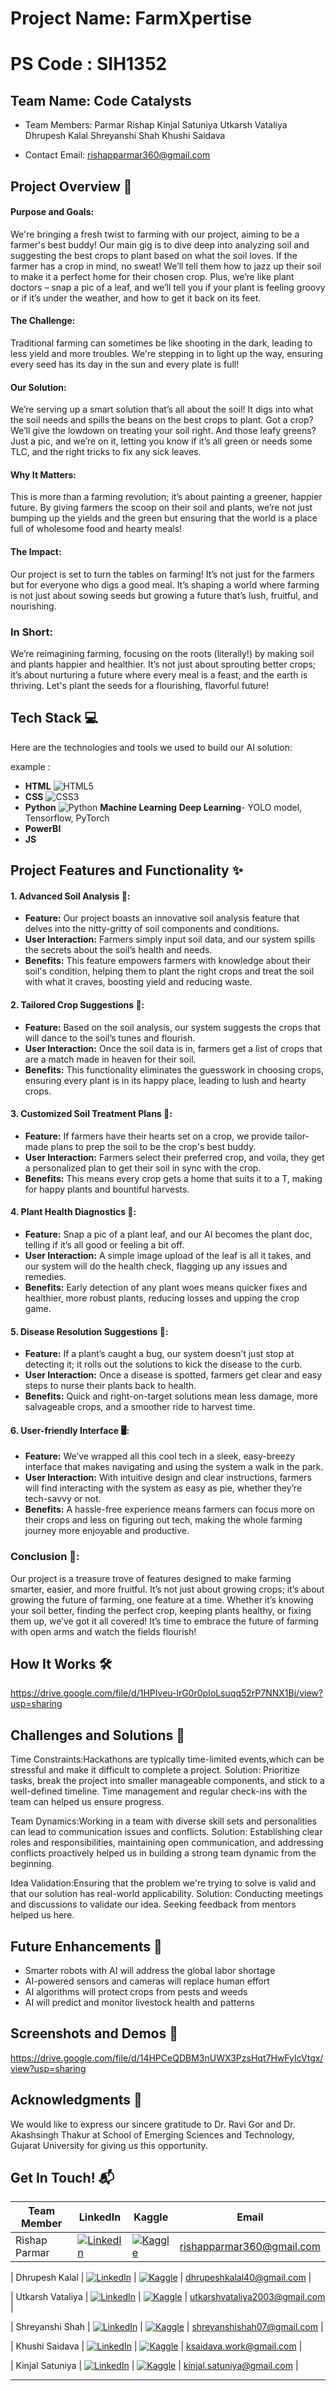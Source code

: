 # Project Name: FarmXpertise
# PS Code : SIH1352
## Team Name: Code Catalysts
- Team Members: Parmar Rishap
                Kinjal Satuniya
                Utkarsh Vataliya
                Dhrupesh Kalal
                Shreyanshi Shah
                Khushi Saidava

- Contact Email: rishapparmar360@gmail.com


## Project Overview 🚀


#### **Purpose and Goals:**
We're bringing a fresh twist to farming with our project, aiming to be a farmer's best buddy! Our main gig is to dive deep into analyzing soil and suggesting the best crops to plant based on what the soil loves. If the farmer has a crop in mind, no sweat! We’ll tell them how to jazz up their soil to make it a perfect home for their chosen crop. Plus, we’re like plant doctors – snap a pic of a leaf, and we’ll tell you if your plant is feeling groovy or if it’s under the weather, and how to get it back on its feet.

#### **The Challenge:**
Traditional farming can sometimes be like shooting in the dark, leading to less yield and more troubles. We're stepping in to light up the way, ensuring every seed has its day in the sun and every plate is full!

#### **Our Solution:**
We’re serving up a smart solution that’s all about the soil! It digs into what the soil needs and spills the beans on the best crops to plant. Got a crop? We’ll give the lowdown on treating your soil right. And those leafy greens? Just a pic, and we’re on it, letting you know if it’s all green or needs some TLC, and the right tricks to fix any sick leaves.

#### **Why It Matters:**
This is more than a farming revolution; it’s about painting a greener, happier future. By giving farmers the scoop on their soil and plants, we’re not just bumping up the yields and the green but ensuring that the world is a place full of wholesome food and hearty meals!

#### **The Impact:**
Our project is set to turn the tables on farming! It’s not just for the farmers but for everyone who digs a good meal. It’s shaping a world where farming is not just about sowing seeds but growing a future that’s lush, fruitful, and nourishing.

### **In Short:**
We’re reimagining farming, focusing on the roots (literally!) by making soil and plants happier and healthier. It’s not just about sprouting better crops; it’s about nurturing a future where every meal is a feast, and the earth is thriving. Let's plant the seeds for a flourishing, flavorful future!
## Tech Stack 💻

Here are the technologies and tools we used to build our AI solution:

example :

* **HTML** <img src="https://img.shields.io/badge/HTML5-E34F2C?style=for-the-badge&logo=html5" alt="HTML5">
* **CSS** <img src="https://img.shields.io/badge/CSS3-1572B6?style=for-the-badge&logo=css3" alt="CSS3">
* **Python** <img src="https://img.shields.io/badge/Python-3776AB?style=for-the-badge&logo=python" alt="Python">
      **Machine Learning**
      **Deep Learning**- YOLO model, Tensorflow, PyTorch
* **PowerBI**
* **JS**



## Project Features and Functionality ✨

#### **1. Advanced Soil Analysis 🌱:**
   - **Feature:** Our project boasts an innovative soil analysis feature that delves into the nitty-gritty of soil components and conditions.
   - **User Interaction:** Farmers simply input soil data, and our system spills the secrets about the soil’s health and needs.
   - **Benefits:** This feature empowers farmers with knowledge about their soil's condition, helping them to plant the right crops and treat the soil with what it craves, boosting yield and reducing waste.

#### **2. Tailored Crop Suggestions 🌾:**
   - **Feature:** Based on the soil analysis, our system suggests the crops that will dance to the soil’s tunes and flourish.
   - **User Interaction:** Once the soil data is in, farmers get a list of crops that are a match made in heaven for their soil.
   - **Benefits:** This functionality eliminates the guesswork in choosing crops, ensuring every plant is in its happy place, leading to lush and hearty crops.

#### **3. Customized Soil Treatment Plans 🌿:**
   - **Feature:** If farmers have their hearts set on a crop, we provide tailor-made plans to prep the soil to be the crop's best buddy.
   - **User Interaction:** Farmers select their preferred crop, and voila, they get a personalized plan to get their soil in sync with the crop.
   - **Benefits:** This means every crop gets a home that suits it to a T, making for happy plants and bountiful harvests.

#### **4. Plant Health Diagnostics 🍃:**
   - **Feature:** Snap a pic of a plant leaf, and our AI becomes the plant doc, telling if it’s all good or feeling a bit off.
   - **User Interaction:** A simple image upload of the leaf is all it takes, and our system will do the health check, flagging up any issues and remedies.
   - **Benefits:** Early detection of any plant woes means quicker fixes and healthier, more robust plants, reducing losses and upping the crop game.

#### **5. Disease Resolution Suggestions 🌺:**
   - **Feature:** If a plant’s caught a bug, our system doesn’t just stop at detecting it; it rolls out the solutions to kick the disease to the curb.
   - **User Interaction:** Once a disease is spotted, farmers get clear and easy steps to nurse their plants back to health.
   - **Benefits:** Quick and right-on-target solutions mean less damage, more salvageable crops, and a smoother ride to harvest time.

#### **6. User-friendly Interface 🖥️:**
   - **Feature:** We’ve wrapped all this cool tech in a sleek, easy-breezy interface that makes navigating and using the system a walk in the park.
   - **User Interaction:** With intuitive design and clear instructions, farmers will find interacting with the system as easy as pie, whether they’re tech-savvy or not.
   - **Benefits:** A hassle-free experience means farmers can focus more on their crops and less on figuring out tech, making the whole farming journey more enjoyable and productive.

### **Conclusion 🌟:**
Our project is a treasure trove of features designed to make farming smarter, easier, and more fruitful. It’s not just about growing crops; it’s about growing the future of farming, one feature at a time. Whether it’s knowing your soil better, finding the perfect crop, keeping plants healthy, or fixing them up, we’ve got it all covered! It’s time to embrace the future of farming with open arms and watch the fields flourish!

## How It Works 🛠️
https://drive.google.com/file/d/1HPIveu-lrG0r0pIoLsuqq52rP7NNX1Bj/view?usp=sharing

## Challenges and Solutions 🧠
Time Constraints:Hackathons are typically time-limited events,which can be stressful and make it difficult to complete a project.
Solution: Prioritize tasks, break the project into smaller manageable components, and stick to a well-defined timeline. Time management and regular check-ins with the team can helped us ensure progress.

Team Dynamics:Working in a team with diverse skill sets and personalities can lead to communication issues and conflicts.
Solution: Establishing clear roles and responsibilities, maintaining open communication, and addressing conflicts proactively helped us in building a strong team dynamic from the beginning.

Idea Validation:Ensuring that the problem we're trying to solve is valid and that our solution has real-world applicability.
Solution: Conducting meetings and discussions to validate our idea. Seeking feedback from mentors helped us here.


## Future Enhancements 🚧

- Smarter robots with AI will address the global labor shortage
- AI-powered sensors and cameras will replace human effort
- AI algorithms will protect crops from pests and weeds
- AI will predict and monitor livestock health and patterns

## Screenshots and Demos 📸
https://drive.google.com/file/d/14HPCeQDBM3nUWX3PzsHqt7HwFyIcVtgx/view?usp=sharing

## Acknowledgments 🙌
We would like to express our sincere gratitude to Dr. Ravi Gor and Dr. Akashsingh Thakur at School of Emerging Sciences and Technology, Gujarat University for giving us this opportunity.

## Get In Touch! 📬


| Team Member | LinkedIn | Kaggle | Email |
|---|---|---|---|
| Rishap Parmar | [![LinkedIn](https://www.linkedin.com/in/rishap-parmar-bb59971b9/)](https://www.linkedin.com/in/rishap-parmar-bb59971b9/) | [![Kaggle](https://www.kaggle.com/rishapparmar)](https://www.kaggle.com/rishapparmar) | [rishapparmar360@gmail.com](mailto:rishapparmar360@gmail.com) |

| Dhrupesh Kalal | [![LinkedIn](https://www.linkedin.com/in/dhrupesh-kalal-2a9b23273/)](https://www.linkedin.com/in/dhrupesh-kalal-2a9b23273/) | [![Kaggle](https://www.kaggle.com/kdslegend)](https://www.kaggle.com/kdslegend) | [dhrupeshkalal40@gmail.com](mailto:dhrupeshkalal40@gmail.com) |

| Utkarsh Vataliya | [![LinkedIn](https://www.linkedin.com/in/utkarsh-vataliya-a7a467210)](https://www.linkedin.com/in/utkarsh-vataliya-a7a467210) | [![Kaggle](https://www.kaggle.com/utkarshvataliya)](https://www.kaggle.com/utkarshvataliya) | [utkarshvataliya2003@gmail.com](mailto:utkarshvataliya2003@gmail.com) |

| Shreyanshi Shah | [![LinkedIn](https://www.linkedin.com/in/shreyanshi-shah-4abb29220/)](https://www.linkedin.com/in/shreyanshi-shah-4abb29220/) | [![Kaggle](https://www.kaggle.com/shre187)](https://www.kaggle.com/shre187) | [shreyanshishah07@gmail.com](mailto:shreyanshishah07.com) |

| Khushi Saidava | [![LinkedIn](https://www.linkedin.com/in/khushi-saidava/)](https://www.linkedin.com/in/khushi-saidava/) | [![Kaggle](https://www.kaggle.com/khushisaidava)](https://www.kaggle.com/khushisaidava) | [ksaidava.work@gmail.com](mailto:ksaidava.work@gmail.com) |

| Kinjal Satuniya | [![LinkedIn](https://www.linkedin.com/in/kinjal-satuniya-3932451ba/)](https://www.linkedin.com/in/kinjal-satuniya-3932451ba/) | [![Kaggle](https://www.kaggle.com/kinjalsatuniya)](https://www.kaggle.com/kinjalsatuniya) | [kinjal.satuniya@gmail.com](mailto:kinjal.satuniya@gmail.com) |

---







